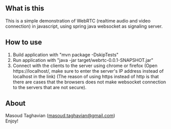 ## What is this
This is a simple demonstration of WebRTC (realtime audio and video connection) in javascript, using spring java websocket as signaling server.

## How to use
1. Build application with "mvn package -DskipTests"
2. Run application with "java -jar target/webrtc-0.0.1-SNAPSHOT.jar"
3. Connect with the clients to the server using chrome or firefox (Open https://localhost/, make sure to enter the server's IP address instead of localhost in the link) (The reason of using https instead of http is that there are cases that the browsers does not make websocket connection to the servers that are not secure).

## About
Masoud Taghavian (masoud.taghavian@gmail.com)  
Enjoy!
